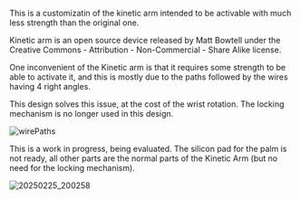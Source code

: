 This is a customizatin of the kinetic arm intended to be activable with much less strength than the original one.

Kinetic arm is an open source device released by Matt Bowtell under the Creative Commons - Attribution - Non-Commercial - Share Alike license.

One inconvenient of the Kinetic arm is that it requires some strength to be able to activate it, and this is mostly due to the paths followed by the wires having 4  right angles.

This design solves this issue, at the cost of the wrist rotation. The locking mechanism is no longer used in this design.

![wirePaths](https://github.com/user-attachments/assets/a43fbde0-93aa-451b-b2d2-0d384809325a)

This is a work in progress, being evaluated. The silicon pad for the palm is not ready, all other parts are the normal parts of the Kinetic Arm (but no need for the locking mechanism).

![20250225_200258](https://github.com/user-attachments/assets/612ef851-5de5-4205-8399-19bac46167f4)
